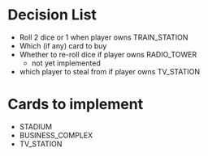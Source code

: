 # Decision List

* Roll 2 dice or 1 when player owns TRAIN_STATION
* Which (if any) card to buy
* Whether to re-roll dice if player owns RADIO_TOWER
	* not yet implemented
* which player to steal from if player owns TV_STATION

# Cards to implement

* STADIUM
* BUSINESS_COMPLEX
* TV_STATION

# 